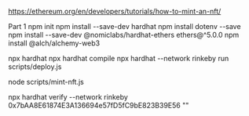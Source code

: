 https://ethereum.org/en/developers/tutorials/how-to-mint-an-nft/

Part 1
npm init
npm install --save-dev hardhat
npm install dotenv --save
npm install --save-dev @nomiclabs/hardhat-ethers ethers@^5.0.0
npm install @alch/alchemy-web3

npx hardhat
npx hardhat compile
npx hardhat --network rinkeby run scripts/deploy.js

node scripts/mint-nft.js

npx hardhat verify --network rinkeby 0x7bAA8E61874E3A136694e57fD5fC9bE823B39E56 ""